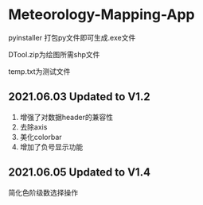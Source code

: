 # Meteorology-Mapping-App

pyinstaller 打包py文件即可生成.exe文件

DTool.zip为绘图所需shp文件

temp.txt为测试文件

## 2021.06.03 Updated to V1.2
1. 增强了对数据header的兼容性
2. 去除axis
3. 美化colorbar
4. 增加了负号显示功能
## 2021.06.05 Updated to V1.4
简化色阶级数选择操作
